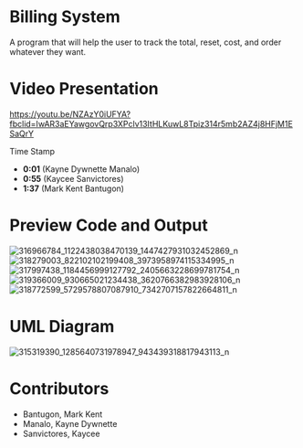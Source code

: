 # Billing System
A program that will help the user to track the total, reset, cost, and order whatever they want. 
# Video Presentation
https://youtu.be/NZAzY0iUFYA?fbclid=IwAR3aEYawgovQrp3XPclv13ItHLKuwL8Tpiz314r5mb2AZ4j8HFjM1ESaQrY

Time Stamp
- **0:01** (Kayne Dywnette Manalo)
- **0:55** (Kaycee Sanvictores)
- **1:37** (Mark Kent Bantugon)

# Preview Code and Output
![316966784_1122438038470139_1447427931032452869_n](https://user-images.githubusercontent.com/117066445/207053521-b8bff500-f776-4def-a65f-3f4141142d14.png)
![318279003_822102102199408_3973958974115334995_n](https://user-images.githubusercontent.com/117066445/207053589-c9726c1a-7cfd-4366-a855-af06728983b1.png)
![317997438_1184456999127792_2405663228699781754_n](https://user-images.githubusercontent.com/117066445/207053596-2b35fa7f-e205-4ff3-b763-d7078c5d0094.png)
![319366009_930665021234438_3620766382983928106_n](https://user-images.githubusercontent.com/117066445/207053670-05059546-626f-4b1c-876e-c659d02b3ab0.png)
![318772599_5729578807087910_7342707157822664811_n](https://user-images.githubusercontent.com/117066445/207053680-75759738-78b5-442e-8ecc-6fdc27609063.png)
# UML Diagram
![315319390_1285640731978947_943439318817943113_n](https://user-images.githubusercontent.com/117066445/207051703-6bd86fd6-c3bf-46a0-b8dd-7a9a3ef9d91d.png)
# Contributors
- Bantugon, Mark Kent
- Manalo, Kayne Dywnette
- Sanvictores, Kaycee
